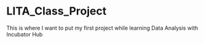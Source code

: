 # LITA_Class_Project
This is where I want to put my first project while learning Data  Analysis with Incubator Hub
